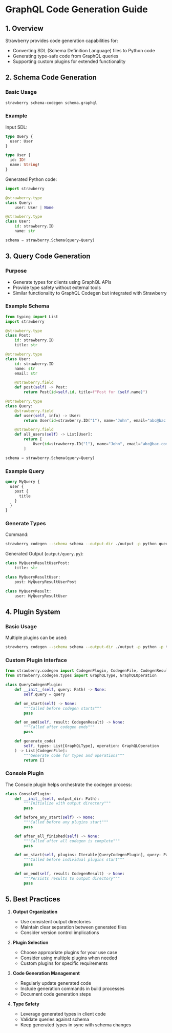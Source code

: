 # GraphQL Code Generation Guide

## 1. Overview

Strawberry provides code generation capabilities for:
- Converting SDL (Schema Definition Language) files to Python code
- Generating type-safe code from GraphQL queries
- Supporting custom plugins for extended functionality

## 2. Schema Code Generation

### Basic Usage
```bash
strawberry schema-codegen schema.graphql
```

### Example
Input SDL:
```graphql
type Query {
  user: User
}

type User {
  id: ID!
  name: String!
}
```

Generated Python code:
```python
import strawberry

@strawberry.type
class Query:
    user: User | None

@strawberry.type
class User:
    id: strawberry.ID
    name: str

schema = strawberry.Schema(query=Query)
```

## 3. Query Code Generation

### Purpose
- Generate types for clients using GraphQL APIs
- Provide type safety without external tools
- Similar functionality to GraphQL Codegen but integrated with Strawberry

### Example Schema
```python
from typing import List
import strawberry

@strawberry.type
class Post:
    id: strawberry.ID
    title: str

@strawberry.type
class User:
    id: strawberry.ID
    name: str
    email: str

    @strawberry.field
    def post(self) -> Post:
        return Post(id=self.id, title=f"Post for {self.name}")

@strawberry.type
class Query:
    @strawberry.field
    def user(self, info) -> User:
        return User(id=strawberry.ID("1"), name="John", email="abc@bac.com")

    @strawberry.field
    def all_users(self) -> List[User]:
        return [
            User(id=strawberry.ID("1"), name="John", email="abc@bac.com"),
        ]

schema = strawberry.Schema(query=Query)
```

### Example Query
```graphql
query MyQuery {
  user {
    post {
      title
    }
  }
}
```

### Generate Types
Command:
```bash
strawberry codegen --schema schema --output-dir ./output -p python query.graphql
```

Generated Output (`output/query.py`):
```python
class MyQueryResultUserPost:
    title: str

class MyQueryResultUser:
    post: MyQueryResultUserPost

class MyQueryResult:
    user: MyQueryResultUser
```

## 4. Plugin System

### Basic Usage
Multiple plugins can be used:
```bash
strawberry codegen --schema schema --output-dir ./output -p python -p typescript query.graphql
```

### Custom Plugin Interface
```python
from strawberry.codegen import CodegenPlugin, CodegenFile, CodegenResult
from strawberry.codegen.types import GraphQLType, GraphQLOperation

class QueryCodegenPlugin:
    def __init__(self, query: Path) -> None:
        self.query = query

    def on_start(self) -> None:
        """Called before codegen starts"""
        pass

    def on_end(self, result: CodegenResult) -> None:
        """Called after codegen ends"""
        pass

    def generate_code(
        self, types: List[GraphQLType], operation: GraphQLOperation
    ) -> List[CodegenFile]:
        """Generate code for types and operations"""
        return []
```

### Console Plugin
The Console plugin helps orchestrate the codegen process:

```python
class ConsolePlugin:
    def __init__(self, output_dir: Path):
        """Initialize with output directory"""
        pass

    def before_any_start(self) -> None:
        """Called before any plugins start"""
        pass

    def after_all_finished(self) -> None:
        """Called after all codegen is complete"""
        pass

    def on_start(self, plugins: Iterable[QueryCodegenPlugin], query: Path) -> None:
        """Called before individual plugins start"""
        pass

    def on_end(self, result: CodegenResult) -> None:
        """Persists results to output directory"""
        pass
```

## 5. Best Practices

1. **Output Organization**
   - Use consistent output directories
   - Maintain clear separation between generated files
   - Consider version control implications

2. **Plugin Selection**
   - Choose appropriate plugins for your use case
   - Consider using multiple plugins when needed
   - Custom plugins for specific requirements

3. **Code Generation Management**
   - Regularly update generated code
   - Include generation commands in build processes
   - Document code generation steps

4. **Type Safety**
   - Leverage generated types in client code
   - Validate queries against schema
   - Keep generated types in sync with schema changes
